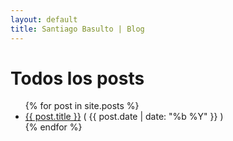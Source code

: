 ```yaml
---
layout: default
title: Santiago Basulto | Blog
---
```


# Todos los posts #

<ul class="post-list">
{% for post in site.posts %}
  <li><a href="{{ post.url }}">{{ post.title }}</a> <span class="date">( {{ post.date | date: "%b %Y" }} )</span></li>
{% endfor %}     
</ul>
